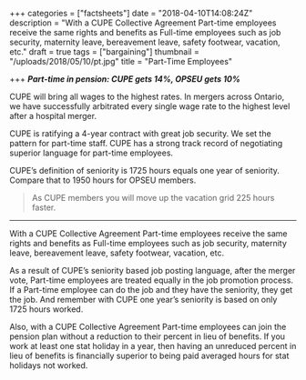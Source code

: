 +++
categories = ["factsheets"]
date = "2018-04-10T14:08:24Z"
description = "With a CUPE Collective Agreement Part-time employees receive the same rights and benefits as Full-time employees such as job security, maternity leave, bereavement leave, safety footwear, vacation, etc."
draft = true
tags = ["bargaining"]
thumbnail = "/uploads/2018/05/10/pt.jpg"
title = "Part-Time Employees"

+++
**_Part-time in pension: CUPE gets 14%, OPSEU gets 10%_**

CUPE will bring all wages to the highest rates. In mergers across Ontario, we have successfully arbitrated every single wage rate to the highest level after a hospital merger.

CUPE is ratifying a 4-year contract with great job security. We set the pattern for part-time staff. CUPE has a strong track record of  negotiating superior language for part-time employees.

CUPE’s definition of seniority is 1725 hours equals one year of seniority.  Compare that to 1950 hours for OPSEU members.

> As CUPE members you will move up the vacation grid 225 hours faster.

---

With a CUPE Collective Agreement Part-time employees receive the same rights and benefits as Full-time employees such as job security, maternity leave, bereavement leave, safety footwear, vacation, etc.

As a result of CUPE’s seniority based job posting language, after the merger vote, Part-time employees are treated equally in the job promotion process. If a Part-time employee can do the job and they have the seniority, they get the job. And remember with CUPE one year’s seniority is based on only 1725 hours worked.

Also, with a CUPE Collective Agreement Part-time employees can join the pension plan without a reduction to their percent in lieu of benefits.  If you work at least one stat holiday in a year, then having an unreduced percent in lieu of benefits is financially superior to being paid averaged hours for stat holidays not worked.